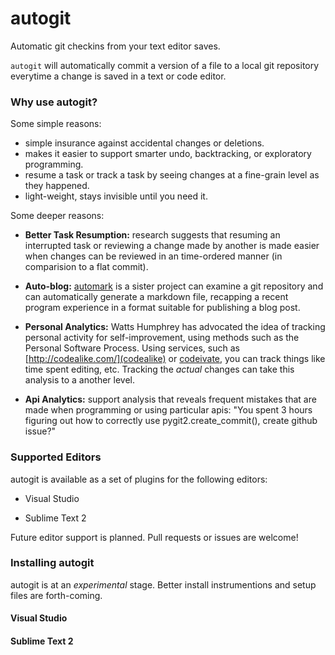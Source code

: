 autogit
=======

Automatic git checkins from your text editor saves.

`autogit` will automatically commit a version of a file to a local git repository everytime a change is saved in a text or code editor.

### Why use autogit?

Some simple reasons:

* simple insurance against accidental changes or deletions.
* makes it easier to support smarter undo, backtracking, or exploratory programming.
* resume a task or track a task by seeing changes at a fine-grain level as they happened.
* light-weight, stays invisible until you need it.

Some deeper reasons:

* **Better Task Resumption:** research suggests that resuming an interrupted task or reviewing a change made by another is made easier when changes can be reviewed in an time-ordered manner (in comparision to a flat commit).

* **Auto-blog:** [automark](https://github.com/chrisparnin/automark) is a sister project can examine a git repository and can automatically generate a markdown file, recapping a recent program experience in a format suitable for publishing a blog post.

* **Personal Analytics:** Watts Humphrey has advocated the idea of tracking personal activity for self-improvement, using methods such as the Personal Software Process.  Using services, such as [http://codealike.com/](codealike) or [codeivate](http://www.codeivate.com/), you can track things like time spent editing, etc.  Tracking the *actual* changes can take this analysis to a another level.

* **Api Analytics:** support analysis that reveals frequent mistakes that are made when programming or using particular apis: "You spent 3 hours figuring out how to correctly use pygit2.create_commit(), create github issue?"


### Supported Editors

autogit is available as a set of plugins for the following editors:

* Visual Studio

* Sublime Text 2

Future editor support is planned.  Pull requests or issues are welcome!

### Installing autogit

autogit is at an *experimental* stage. Better install instrumentions and setup files are forth-coming.

#### Visual Studio

#### Sublime Text 2

